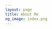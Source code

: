 ```yaml
---
layout: page
title: About Me
og_image: index.png
---
```


<script setup lang="ts">
import Contact from '@theme/components/About/About.vue';

import { AboutLink, footerSections } from './links';

</script>

<Contact
  :ContactLink="AboutLink"
  :footerSections="footerSections"
/>
